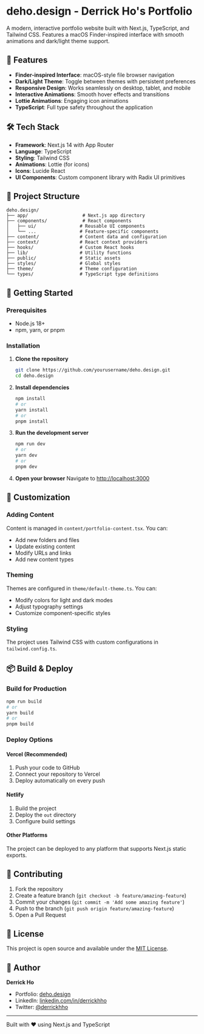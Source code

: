 # deho.design - Derrick Ho's Portfolio

A modern, interactive portfolio website built with Next.js, TypeScript, and Tailwind CSS. Features a macOS Finder-inspired interface with smooth animations and dark/light theme support.

## 🚀 Features

- **Finder-inspired Interface**: macOS-style file browser navigation
- **Dark/Light Theme**: Toggle between themes with persistent preferences
- **Responsive Design**: Works seamlessly on desktop, tablet, and mobile
- **Interactive Animations**: Smooth hover effects and transitions
- **Lottie Animations**: Engaging icon animations
- **TypeScript**: Full type safety throughout the application

## 🛠️ Tech Stack

- **Framework**: Next.js 14 with App Router
- **Language**: TypeScript
- **Styling**: Tailwind CSS
- **Animations**: Lottie (for icons)
- **Icons**: Lucide React
- **UI Components**: Custom component library with Radix UI primitives

## 📁 Project Structure

```
deho.design/
├── app/                    # Next.js app directory
├── components/             # React components
│   ├── ui/                # Reusable UI components
│   └── ...                # Feature-specific components
├── content/               # Content data and configuration
├── context/               # React context providers
├── hooks/                 # Custom React hooks
├── lib/                   # Utility functions
├── public/                # Static assets
├── styles/                # Global styles
├── theme/                 # Theme configuration
└── types/                 # TypeScript type definitions
```

## 🚀 Getting Started

### Prerequisites

- Node.js 18+ 
- npm, yarn, or pnpm

### Installation

1. **Clone the repository**
   ```bash
   git clone https://github.com/yourusername/deho.design.git
   cd deho.design
   ```

2. **Install dependencies**
   ```bash
   npm install
   # or
   yarn install
   # or
   pnpm install
   ```

3. **Run the development server**
   ```bash
   npm run dev
   # or
   yarn dev
   # or
   pnpm dev
   ```

4. **Open your browser**
   Navigate to [http://localhost:3000](http://localhost:3000)

## 🎨 Customization

### Adding Content

Content is managed in `content/portfolio-content.tsx`. You can:

- Add new folders and files
- Update existing content
- Modify URLs and links
- Add new content types

### Theming

Themes are configured in `theme/default-theme.ts`. You can:

- Modify colors for light and dark modes
- Adjust typography settings
- Customize component-specific styles

### Styling

The project uses Tailwind CSS with custom configurations in `tailwind.config.ts`.

## 📦 Build & Deploy

### Build for Production

```bash
npm run build
# or
yarn build
# or
pnpm build
```

### Deploy Options

#### Vercel (Recommended)
1. Push your code to GitHub
2. Connect your repository to Vercel
3. Deploy automatically on every push

#### Netlify
1. Build the project
2. Deploy the `out` directory
3. Configure build settings

#### Other Platforms
The project can be deployed to any platform that supports Next.js static exports.

## 🤝 Contributing

1. Fork the repository
2. Create a feature branch (`git checkout -b feature/amazing-feature`)
3. Commit your changes (`git commit -m 'Add some amazing feature'`)
4. Push to the branch (`git push origin feature/amazing-feature`)
5. Open a Pull Request

## 📄 License

This project is open source and available under the [MIT License](LICENSE).

## 👤 Author

**Derrick Ho**
- Portfolio: [deho.design](https://deho.design)
- LinkedIn: [linkedin.com/in/derrickhho](https://linkedin.com/in/derrickhho)
- Twitter: [@derrickhho](https://twitter.com/derrickhho)

---

Built with ❤️ using Next.js and TypeScript
